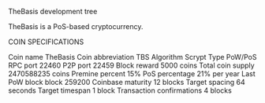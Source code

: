 
TheBasis development tree

TheBasis is a PoS-based cryptocurrency.

COIN SPECIFICATIONS

Coin name	TheBasis
Coin abbreviation	TBS
Algorithm	Scrypt
Type	PoW/PoS
RPC port	22460
P2P port	22459
Block reward	5000 coins
Total coin supply	2470588235 coins
Premine percent	15%
PoS percentage	21% per year
Last PoW block	block 259200
Coinbase maturity	12 blocks
Target spacing	64 seconds
Target timespan	1 block
Transaction confirmations	4 blocks
